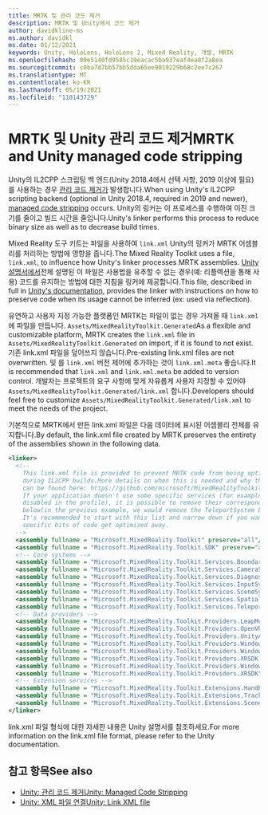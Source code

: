 ```yaml
---
title: MRTK 및 관리 코드 제거
description: MRTK 및 Unity에서 코드 제거
author: davidkline-ms
ms.author: davidkl
ms.date: 01/12/2021
keywords: Unity, HoloLens, HoloLens 2, Mixed Reality, 개발, MRTK
ms.openlocfilehash: 09e5140fd9585c19eacac5ba937eaf4ea8f2a8ea
ms.sourcegitcommit: c0ba7d7bb57bb5dda65ee9019229b68c2ee7c267
ms.translationtype: MT
ms.contentlocale: ko-KR
ms.lasthandoff: 05/19/2021
ms.locfileid: "110143729"
---
```

# <a name="mrtk-and-unity-managed-code-stripping"></a><span data-ttu-id="4d0b6-104">MRTK 및 Unity 관리 코드 제거</span><span class="sxs-lookup"><span data-stu-id="4d0b6-104">MRTK and Unity managed code stripping</span></span>

<span data-ttu-id="4d0b6-105">Unity의 IL2CPP 스크립팅 백 엔드(Unity 2018.4에서 선택 사항, 2019 이상에 필요)를 사용하는 경우 [관리 코드 제거가](https://docs.unity3d.com/Manual/ManagedCodeStripping.html) 발생합니다.</span><span class="sxs-lookup"><span data-stu-id="4d0b6-105">When using Unity's IL2CPP scripting backend (optional in Unity 2018.4, required in 2019 and newer), [managed code stripping](https://docs.unity3d.com/Manual/ManagedCodeStripping.html) occurs.</span></span>
<span data-ttu-id="4d0b6-106">Unity의 링커는 이 프로세스를 수행하여 이진 크기를 줄이고 빌드 시간을 줄입니다.</span><span class="sxs-lookup"><span data-stu-id="4d0b6-106">Unity's linker performs this process to reduce binary size as well as to decrease build times.</span></span>

<span data-ttu-id="4d0b6-107">Mixed Reality 도구 키트는 파일을 사용하여 `link.xml` Unity의 링커가 MRTK 어셈블리를 처리하는 방법에 영향을 줍니다.</span><span class="sxs-lookup"><span data-stu-id="4d0b6-107">The Mixed Reality Toolkit uses a file, `link.xml`, to influence how Unity's linker processes MRTK assemblies.</span></span> <span data-ttu-id="4d0b6-108">[Unity 설명서에서](https://docs.unity3d.com/Manual/ManagedCodeStripping.html#LinkXML)전체 설명된 이 파일은 사용법을 유추할 수 없는 경우(예: 리플렉션을 통해 사용) 코드를 유지하는 방법에 대한 지침을 링커에 제공합니다.</span><span class="sxs-lookup"><span data-stu-id="4d0b6-108">This file, described in full in [Unity's documentation](https://docs.unity3d.com/Manual/ManagedCodeStripping.html#LinkXML), provides the linker with instructions on how to preserve code when its usage cannot be inferred (ex: used via reflection).</span></span>

<span data-ttu-id="4d0b6-109">유연하고 사용자 지정 가능한 플랫폼인 MRTK는 파일이 없는 경우 가져올 때 `link.xml` 에 파일을 만듭니다. `Assets/MixedRealityToolkit.Generated`</span><span class="sxs-lookup"><span data-stu-id="4d0b6-109">As a flexible and customizable platform, MRTK creates the `link.xml` file in `Assets/MixedRealityToolkit.Generated` on import, if it is found to not exist.</span></span> <span data-ttu-id="4d0b6-110">기존 link.xml 파일을 덮어쓰지 않습니다.</span><span class="sxs-lookup"><span data-stu-id="4d0b6-110">Pre-existing link.xml files are not overwritten.</span></span> <span data-ttu-id="4d0b6-111">및 를 `link.xml` 버전 제어에 추가하는 것이 `link.xml.meta` 좋습니다.</span><span class="sxs-lookup"><span data-stu-id="4d0b6-111">It is recommended that `link.xml` and `link.xml.meta` be added to version control.</span></span> <span data-ttu-id="4d0b6-112">개발자는 프로젝트의 요구 사항에 맞게 자유롭게 사용자 지정할 수 있어야 `Assets/MixedRealityToolkit.Generated/link.xml` 합니다.</span><span class="sxs-lookup"><span data-stu-id="4d0b6-112">Developers should feel free to customize `Assets/MixedRealityToolkit.Generated/link.xml` to meet the needs of the project.</span></span>

<span data-ttu-id="4d0b6-113">기본적으로 MRTK에서 만든 link.xml 파일은 다음 데이터에 표시된 어셈블리 전체를 유지합니다.</span><span class="sxs-lookup"><span data-stu-id="4d0b6-113">By default, the link.xml file created by MRTK preserves the entirety of the assemblies shown in the following data.</span></span>

``` xml
<linker> 
  <!-- 
    This link.xml file is provided to prevent MRTK code from being optimized away 
    during IL2CPP builds.More details on when this is needed and why this is needed 
    can be found here: https://github.com/microsoft/MixedRealityToolkit-Unity/issues/5273 
    If your application doesn't use some specific services (for example, if teleportation system is 
    disabled in the profile), it is possible to remove their corresponding lines down 
    below(in the previous example, we would remove the TeleportSystem below). 
    It's recommended to start with this list and narrow down if you want to ensure 
    specific bits of code get optimized away. 
  --> 
  <assembly fullname = "Microsoft.MixedReality.Toolkit" preserve="all"/> 
  <assembly fullname = "Microsoft.MixedReality.Toolkit.SDK" preserve="all"/> 
  <!-- Core systems --> 
  <assembly fullname = "Microsoft.MixedReality.Toolkit.Services.BoundarySystem" preserve="all"/> 
  <assembly fullname = "Microsoft.MixedReality.Toolkit.Services.CameraSystem" preserve="all"/> 
  <assembly fullname = "Microsoft.MixedReality.Toolkit.Services.DiagnosticsSystem" preserve="all"/> 
  <assembly fullname = "Microsoft.MixedReality.Toolkit.Services.InputSystem" preserve="all"/> 
  <assembly fullname = "Microsoft.MixedReality.Toolkit.Services.SceneSystem" preserve="all"/> 
  <assembly fullname = "Microsoft.MixedReality.Toolkit.Services.SpatialAwarenessSystem" preserve="all"/> 
  <assembly fullname = "Microsoft.MixedReality.Toolkit.Services.TeleportSystem" preserve="all"/> 
  <!-- Data providers --> 
  <assembly fullname = "Microsoft.MixedReality.Toolkit.Providers.LeapMotion" preserve="all"/> 
  <assembly fullname = "Microsoft.MixedReality.Toolkit.Providers.OpenVR" preserve="all"/> 
  <assembly fullname = "Microsoft.MixedReality.Toolkit.Providers.UnityAR" preserve="all"/> 
  <assembly fullname = "Microsoft.MixedReality.Toolkit.Providers.WindowsMixedReality.Shared" preserve="all"/> 
  <assembly fullname = "Microsoft.MixedReality.Toolkit.Providers.WindowsMixedReality" preserve="all"/> 
  <assembly fullname = "Microsoft.MixedReality.Toolkit.Providers.XRSDK.WindowsMixedReality" preserve="all"/> 
  <assembly fullname = "Microsoft.MixedReality.Toolkit.Providers.WindowsVoiceInput" preserve="all"/> 
  <assembly fullname = "Microsoft.MixedReality.Toolkit.Providers.XRSDK" preserve="all"/> 
  <!-- Extension services --> 
  <assembly fullname = "Microsoft.MixedReality.Toolkit.Extensions.HandPhysics" preserve="all"/> 
  <assembly fullname = "Microsoft.MixedReality.Toolkit.Extensions.Tracking" preserve="all"/> 
  <assembly fullname = "Microsoft.MixedReality.Toolkit.Extensions.SceneTransitionService" preserve="all"/> 
</linker>
```

<span data-ttu-id="4d0b6-114">link.xml 파일 형식에 대한 자세한 내용은 Unity 설명서를 참조하세요.</span><span class="sxs-lookup"><span data-stu-id="4d0b6-114">For more information on the link.xml file format, please refer to the Unity documentation.</span></span>

## <a name="see-also"></a><span data-ttu-id="4d0b6-115">참고 항목</span><span class="sxs-lookup"><span data-stu-id="4d0b6-115">See also</span></span>

- [<span data-ttu-id="4d0b6-116">Unity: 관리 코드 제거</span><span class="sxs-lookup"><span data-stu-id="4d0b6-116">Unity: Managed Code Stripping</span></span>](https://docs.unity3d.com/Manual/ManagedCodeStripping.html)
- [<span data-ttu-id="4d0b6-117">Unity: XML 파일 연결</span><span class="sxs-lookup"><span data-stu-id="4d0b6-117">Unity: Link XML file</span></span>](https://docs.unity3d.com/Manual/ManagedCodeStripping.html#LinkXML)
